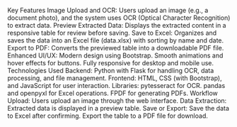 Key Features
Image Upload and OCR: Users upload an image (e.g., a document photo), and the system uses OCR (Optical Character Recognition) to extract data.
Preview Extracted Data: Displays the extracted content in a responsive table for review before saving.
Save to Excel: Organizes and saves the data into an Excel file (data.xlsx) with sorting by name and date.
Export to PDF: Converts the previewed table into a downloadable PDF file.
Enhanced UI/UX:
Modern design using Bootstrap.
Smooth animations and hover effects for buttons.
Fully responsive for desktop and mobile use.
Technologies Used
Backend: Python with Flask for handling OCR, data processing, and file management.
Frontend: HTML, CSS (with Bootstrap), and JavaScript for user interaction.
Libraries:
pytesseract for OCR.
pandas and openpyxl for Excel operations.
FPDF for generating PDFs.
Workflow
Upload: Users upload an image through the web interface.
Data Extraction: Extracted data is displayed in a preview table.
Save or Export:
Save the data to Excel after confirming.
Export the table to a PDF file for download.
